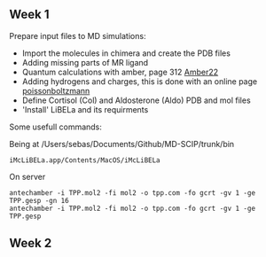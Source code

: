 ## Week 1

Prepare input files to MD simulations:

- Import the molecules in chimera and create the PDB files
- Adding missing parts of MR ligand
- Quantum calculations with amber, page 312 [Amber22](http://ambermd.org/doc12/Amber22.pdf)
- Adding hydrogens and charges, this is done with an online page [poissonboltzmann](https://server.poissonboltzmann.org/)
- Define Cortisol (Col) and Aldosterone (Aldo) PDB and mol files
- 'Install' LiBELa and its requirments


Some usefull commands:

Being at /Users/sebas/Documents/Github/MD-SCIP/trunk/bin

```
iMcLiBELa.app/Contents/MacOS/iMcLiBELa 
```

On server

```
antechamber -i TPP.mol2 -fi mol2 -o tpp.com -fo gcrt -gv 1 -ge TPP.gesp -gn 16
antechamber -i TPP.mol2 -fi mol2 -o tpp.com -fo gcrt -gv 1 -ge TPP.gesp
```

## Week 2
